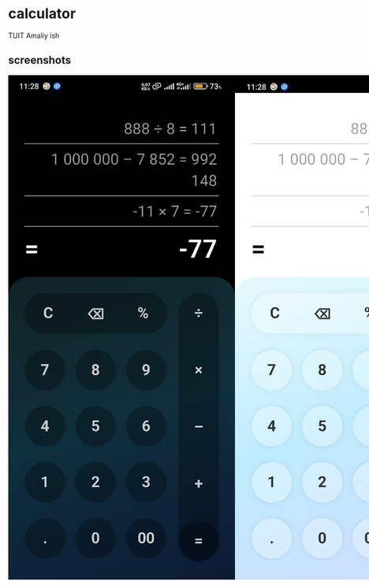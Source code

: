 # calculator

TUIT Amaliy ish

## screenshots

<div style="display: flex;">
  <img src="screenshots/screenshot_1.png" max-width=49% width=full alt="Dark mode"/>
  <img src="screenshots/screenshot_2.png" max-width=49% width=full alt="Light mode"/>
</div>